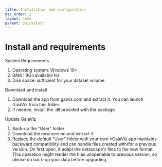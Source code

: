 ```yaml
---
title: Installation and configuration
nav_order: 2
layout: home
parent: Quickstart
---
```

# Install and requirements

System Requirements
1. Operating system: Windows 10+ 
2. RAM : 8Go available for
3. Disk space: sufficient for your dataset volume

Download and install
1. Download the app from gaiviz.com and extract it. You can launch GaiaViz from this folder.
2. If needed, install the .dll provided with the package

Update GaiaViz
1. Back-up the "User" folder
2. Download the new version and extract it
3. Replace the default "User" folder with your own
*GaiaViz app maintains backward compatibility and can handle files created with/for a previous version. On first open, it adapt the datascape's files to the new format. This operation might render the files unopenable to previous version, so please do back-up your data before upgrading.